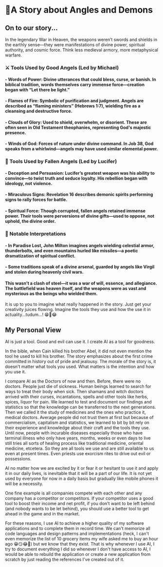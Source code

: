 # 📖A Story about Angles and Demons
## On to our story...
In the legendary War in Heaven, the weapons weren’t swords and shields in the earthly sense—they were manifestations of divine power, spiritual authority, and cosmic force. Think less medieval armory, more metaphysical warfare.
### ⚔️ Tools Used by Good Angels (Led by Michael)
#### - Words of Power: Divine utterances that could bless, curse, or banish. In biblical tradition, words themselves carry immense force—creation began with “Let there be light.”
#### - Flames of Fire: Symbolic of purification and judgment. Angels are described as “flaming ministers” (Hebrews 1:7), wielding fire as a cleansing and destructive force.
#### - Clouds of Glory: Used to shield, overwhelm, or disorient. These are often seen in Old Testament theophanies, representing God's majestic presence.
#### - Winds of God: Forces of nature under divine command. In Job 38, God speaks from a whirlwind—angels may have used similar elemental power.
### 🐉 Tools Used by Fallen Angels (Led by Lucifer)
#### - Deception and Persuasion: Lucifer’s greatest weapon was his ability to convince—to twist truth and seduce loyalty. His rebellion began with ideology, not violence.
#### - Miraculous Signs: Revelation 16 describes demonic spirits performing signs to rally forces for battle.
#### - Spiritual Force: Though corrupted, fallen angels retained immense power. Their tools were perversions of divine gifts—used to oppose, not uphold, the divine order.
### 🧩 Notable Interpretations
#### - In Paradise Lost, John Milton imagines angels wielding celestial armor, thunderbolts, and even mountains hurled like missiles—a poetic dramatization of spiritual conflict.
#### - Some traditions speak of a divine arsenal, guarded by angels like Virgil and stolen during heavenly civil wars.
#### This wasn’t a clash of steel—it was a war of will, essence, and allegiance. The battlefield was heaven itself, and the weapons were as vast and mysterious as the beings who wielded them.

It is up to you to imagine what really happened in the story. Just get your creativity juices flowing. Imagine the tools they use and how the use it in actuality...tudum...! 😁🤣😂
## My Personal View
AI is just a tool. Good and evil can use it. I create AI as a tool for goodness.

In the bible, when Cain killed his brother Abel, it did not even mention the tool he used to kill his brother. The story emphasizes about the first crime committed in history out of pride and jealousy. The morale of the story is, it doesn't matter what tools you used. What matters is the intention and how you use it.

I compare AI as the Doctors of now and then. Before, there were no doctors. People just die of sickness. Human beings learned to search for ways to treat their body when sick. Then shamans and witch doctors arrived with their curses, incantations, spells and other tools like herbs, spices, liquor for pain. We learned to test and document our findings and statistics so that the knowledge can be transferred to the next generations. Then we called it the study of medicines and the ones who practice it, medical doctors. Average people did not trust them at first but because of commercialism, capitalism and statistics, we learned to bit by bit rely on their experience and knowledge about their craft and the tools they use. Until now, people with incurable diseases especially those who have terminal illness who only have years, months, weeks or even days to live still tries all sorts of healing process like traditional medicine, oriental medicine, etcetera. So they are all tools we use and are still available to us even at present times. Even priests use exorcism rites to drive out evil or possessions. 

AI no matter how we are excited by it or fear it or hesitant to use it and apply it in our daily lives, is inevitable that it will be a part of our life. It is not yet used by everyone for now in a daily basis but gradually like mobile phones it will be a necessity.

One fine example is all companies compete with each other and any company has a competitor or competitors. If your competitor uses a good tool to boost their income and net profit, if you don't want to be left behind (and nobody wants to be let behind), you should use a better tool to get ahead in the game and in the market.

For these reasons, I use AI to achieve a higher quality of my software applications and to complete them in record time. We can't memorize all code languages and design patterns and implementations (heck, I can't even memorize the list of 10 grocery items my wife asked me to buy an hour ago 😁😏😂🤣) but we know that they exist. That is why whenever I use AI, I try to document everything I did so whenever I don't have access to AI, I would be able to rebuild the application or create a new application from scratch by just reading the references I've created out of it.
